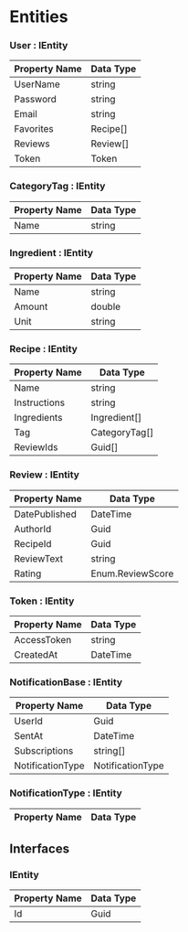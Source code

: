 # Entities

### User : IEntity

| **Property Name** | **Data Type** |
| ----------------- | ------------- |
| UserName          | string        |
| Password          | string        |
| Email             | string        |
| Favorites         | Recipe[]      |
| Reviews           | Review[]      |
| Token             | Token         |

### CategoryTag : IEntity

| **Property Name** | **Data Type** |
| ----------------- | ------------- |
| Name              | string        |

### Ingredient : IEntity

| **Property Name** | **Data Type** |
| ----------------- | ------------- |
| Name              | string        |
| Amount            | double        |
| Unit              | string        |

### Recipe : IEntity

| **Property Name** | **Data Type** |
| ----------------- | ------------- |
| Name              | string        |
| Instructions      | string        |
| Ingredients       | Ingredient[]  |
| Tag               | CategoryTag[] |
| ReviewIds         | Guid[]        |

### Review : IEntity

| **Property Name** | **Data Type**    |
| ----------------- | ---------------- |
| DatePublished     | DateTime         |
| AuthorId          | Guid             |
| RecipeId          | Guid             |
| ReviewText        | string           |
| Rating            | Enum.ReviewScore |

### Token : IEntity

| **Property Name** | **Data Type** |
| ----------------- | ------------- |
| AccessToken       | string        |
| CreatedAt         | DateTime      |

### NotificationBase : IEntity

| **Property Name** | **Data Type**    |
| ----------------- | ---------------- |
| UserId            | Guid             |
| SentAt            | DateTime         |
| Subscriptions     | string[]         |
| NotificationType  | NotificationType |

### NotificationType : IEntity

| **Property Name** | **Data Type** |
| ----------------- | ------------- |

## Interfaces

### IEntity

| **Property Name** | **Data Type** |
| ----------------- | ------------- |
| Id                | Guid          |
